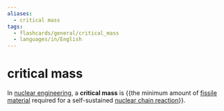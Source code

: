 ```yaml
---
aliases:
  - critical mass
tags:
  - flashcards/general/critical_mass
  - languages/in/English
---
```


# critical mass

In [nuclear engineering](nuclear%20engineering.md), a __critical mass__ is {{the minimum amount of [fissile material](fissile%20material.md) required for a self-sustained [nuclear chain reaction](nuclear%20chain%20reaction.md)}}.

